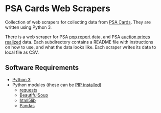 # PSA Cards Web Scrapers

Collection of web scrapers for collecting data from [PSA Cards](https://www.psacard.com/). They are written using Python 3.

There is a web scraper for PSA [pop report](https://www.psacard.com/pop/) data, and PSA [auction prices realized](https://www.psacard.com/auctionprices/) 
data. Each subdirectory contains a README file with instructions on how to use, and what the data looks like. Each scraper 
writes its data to local file as CSV.

## Software Requirements

- [Python 3](https://www.python.org/downloads/)
- Python modules (these can be [PIP installed](https://datatofish.com/install-package-python-using-pip/))
  * [requests](https://2.python-requests.org/en/master/)
  * [BeautifulSoup](https://www.crummy.com/software/BeautifulSoup/bs4/doc/)
  * [html5lib](https://github.com/html5lib/html5lib-python)
  * [Pandas](https://pandas.pydata.org/)